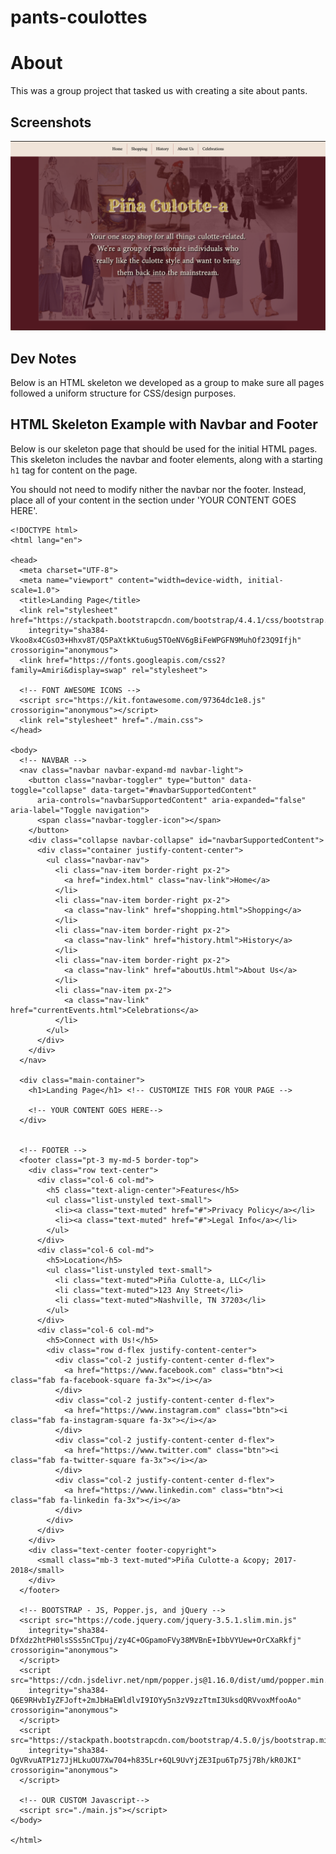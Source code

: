 # pants-coulottes

# About
This was a group project that tasked us with creating a site about pants.

## Screenshots
![Main View](https://github.com/TheDotson/pants-culottes/blob/master/screenshots/Screen%20Shot%202020-07-11%20at%203.01.01%20PM.png?raw=true)

## Dev Notes
Below is an HTML skeleton we developed as a group to make sure all pages followed a uniform structure for CSS/design purposes.

## HTML Skeleton Example with Navbar and Footer

Below is our skeleton page that should be used for the initial HTML pages. This skeleton includes the navbar and footer elements, along with a starting `h1` tag for content on the page.

You should not need to modify nither the navbar nor the footer. Instead, place all of your content in the section under 'YOUR CONTENT GOES HERE'.

```
<!DOCTYPE html>
<html lang="en">

<head>
  <meta charset="UTF-8">
  <meta name="viewport" content="width=device-width, initial-scale=1.0">
  <title>Landing Page</title>
  <link rel="stylesheet" href="https://stackpath.bootstrapcdn.com/bootstrap/4.4.1/css/bootstrap.min.css"
    integrity="sha384-Vkoo8x4CGsO3+Hhxv8T/Q5PaXtkKtu6ug5TOeNV6gBiFeWPGFN9MuhOf23Q9Ifjh" crossorigin="anonymous">
  <link href="https://fonts.googleapis.com/css2?family=Amiri&display=swap" rel="stylesheet">

  <!-- FONT AWESOME ICONS -->
  <script src="https://kit.fontawesome.com/97364dc1e8.js" crossorigin="anonymous"></script>
  <link rel="stylesheet" href="./main.css">
</head>

<body>
  <!-- NAVBAR -->
  <nav class="navbar navbar-expand-md navbar-light">
    <button class="navbar-toggler" type="button" data-toggle="collapse" data-target="#navbarSupportedContent"
      aria-controls="navbarSupportedContent" aria-expanded="false" aria-label="Toggle navigation">
      <span class="navbar-toggler-icon"></span>
    </button>
    <div class="collapse navbar-collapse" id="navbarSupportedContent">
      <div class="container justify-content-center">
        <ul class="navbar-nav">
          <li class="nav-item border-right px-2">
            <a href="index.html" class="nav-link">Home</a>
          </li>
          <li class="nav-item border-right px-2">
            <a class="nav-link" href="shopping.html">Shopping</a>
          </li>
          <li class="nav-item border-right px-2">
            <a class="nav-link" href="history.html">History</a>
          </li>
          <li class="nav-item border-right px-2">
            <a class="nav-link" href="aboutUs.html">About Us</a>
          </li>
          <li class="nav-item px-2">
            <a class="nav-link" href="currentEvents.html">Celebrations</a>
          </li>
        </ul>
      </div>
    </div>
  </nav>

  <div class="main-container">
    <h1>Landing Page</h1> <!-- CUSTOMIZE THIS FOR YOUR PAGE -->

    <!-- YOUR CONTENT GOES HERE-->
  </div>


  <!-- FOOTER -->
  <footer class="pt-3 my-md-5 border-top">
    <div class="row text-center">
      <div class="col-6 col-md">
        <h5 class="text-align-center">Features</h5>
        <ul class="list-unstyled text-small">
          <li><a class="text-muted" href="#">Privacy Policy</a></li>
          <li><a class="text-muted" href="#">Legal Info</a></li>
        </ul>
      </div>
      <div class="col-6 col-md">
        <h5>Location</h5>
        <ul class="list-unstyled text-small">
          <li class="text-muted">Piña Culotte-a, LLC</li>
          <li class="text-muted">123 Any Street</li>
          <li class="text-muted">Nashville, TN 37203</li>
        </ul>
      </div>
      <div class="col-6 col-md">
        <h5>Connect with Us!</h5>
        <div class="row d-flex justify-content-center">
          <div class="col-2 justify-content-center d-flex">
            <a href="https://www.facebook.com" class="btn"><i class="fab fa-facebook-square fa-3x"></i></a>
          </div>
          <div class="col-2 justify-content-center d-flex">
            <a href="https://www.instagram.com" class="btn"><i class="fab fa-instagram-square fa-3x"></i></a>
          </div>
          <div class="col-2 justify-content-center d-flex">
            <a href="https://www.twitter.com" class="btn"><i class="fab fa-twitter-square fa-3x"></i></a>
          </div>
          <div class="col-2 justify-content-center d-flex">
            <a href="https://www.linkedin.com" class="btn"><i class="fab fa-linkedin fa-3x"></i></a>
          </div>
        </div>
      </div>
    </div>
    <div class="text-center footer-copyright">
      <small class="mb-3 text-muted">Piña Culotte-a &copy; 2017-2018</small>
    </div>
  </footer>

  <!-- BOOTSTRAP - JS, Popper.js, and jQuery -->
  <script src="https://code.jquery.com/jquery-3.5.1.slim.min.js"
    integrity="sha384-DfXdz2htPH0lsSSs5nCTpuj/zy4C+OGpamoFVy38MVBnE+IbbVYUew+OrCXaRkfj" crossorigin="anonymous">
  </script>
  <script src="https://cdn.jsdelivr.net/npm/popper.js@1.16.0/dist/umd/popper.min.js"
    integrity="sha384-Q6E9RHvbIyZFJoft+2mJbHaEWldlvI9IOYy5n3zV9zzTtmI3UksdQRVvoxMfooAo" crossorigin="anonymous">
  </script>
  <script src="https://stackpath.bootstrapcdn.com/bootstrap/4.5.0/js/bootstrap.min.js"
    integrity="sha384-OgVRvuATP1z7JjHLkuOU7Xw704+h835Lr+6QL9UvYjZE3Ipu6Tp75j7Bh/kR0JKI" crossorigin="anonymous">
  </script>

  <!-- OUR CUSTOM Javascript-->
  <script src="./main.js"></script>
</body>

</html>

```
